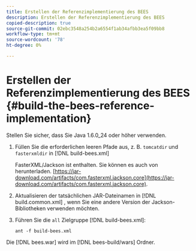 ```yaml
---
title: Erstellen der Referenzimplementierung des BEES
description: Erstellen der Referenzimplementierung des BEES
copied-description: true
source-git-commit: 02ebc3548a254b2a6554f1ab34afbb3ea5f09bb8
workflow-type: tm+mt
source-wordcount: '78'
ht-degree: 0%

---
```


# Erstellen der Referenzimplementierung des BEES {#build-the-bees-reference-implementation}

Stellen Sie sicher, dass Sie Java 1.6.0_24 oder höher verwenden.
1. Füllen Sie die erforderlichen leeren Pfade aus, z. B. `tomcatdir` und `fasterxmldir` in [!DNL build-bees.xml]

   FasterXML/Jackson ist enthalten. Sie können es auch von herunterladen. [https://jar-download.com/artifacts/com.fasterxml.jackson.core](https://jar-download.com/artifacts/com.fasterxml.jackson.core).
1. Aktualisieren der tatsächlichen JAR-Dateinamen in [!DNL build.common.xml] , wenn Sie eine andere Version der Jackson-Bibliotheken verwenden möchten.
1. Führen Sie die `all` Zielgruppe [!DNL build-bees.xml]:

   ```
   ant -f build-bees.xml
   ```

Die [!DNL bees.war] wird im [!DNL bees-build/wars] Ordner.
